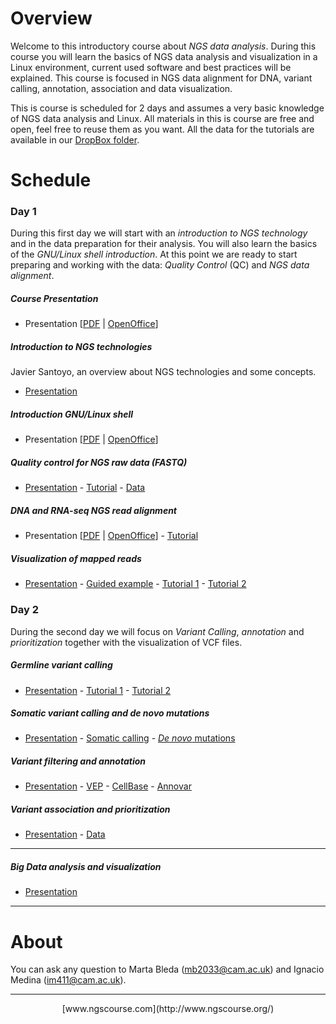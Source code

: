 # Overview

Welcome to this introductory course about _NGS data analysis_. During this course you will learn the basics of NGS data analysis and visualization in a Linux environment, current used software and best practices will be explained. This course is focused in NGS data alignment for DNA, variant calling, annotation, association and data visualization.

This is course is scheduled for 2 days and assumes a very basic knowledge of NGS data analysis and Linux. All materials in this is course are free and open, feel free to reuse them as you want. All the data for the tutorials are available in our [DropBox folder](https://www.dropbox.com/sh/4qkqch7gyt888h7/AABD_i9ShwryfAqGeJ0yqqF3a).


# Schedule

### Day 1

During this first day we will start with an _introduction to NGS technology_ and in the data preparation for their analysis. You will also learn the basics of the _GNU/Linux shell introduction_. At this point we are ready to start preparing and working with the data: _Quality Control_ (QC) and _NGS data alignment_.

##### Course Presentation
- Presentation [[PDF](Course_Materials/presentation/presentation_edinburgh15.pdf) | [OpenOffice](Course_Materials/presentation/presentation_edinburgh15.odp)]

##### Introduction to NGS technologies
Javier Santoyo, an overview about NGS technologies and some concepts.
- [Presentation](Course_Materials/intro-ngs/01_Introduction_to_NGS_VariantCalling_221015.pdf)

##### Introduction GNU/Linux shell
- Presentation [[PDF](Course_Materials/intro-linux/intro_Linux_mda15.pdf) | [OpenOffice](Course_Materials/intro-linux/intro_Linux_mda15.odp)]

##### Quality control for NGS raw data (FASTQ)
- [Presentation](Course_Materials/quality_control/presentation/quality_control_presentation.pdf) - [Tutorial](Course_Materials/quality_control/tutorial/quality_control.html) - [Data](https://www.dropbox.com/sh/4qkqch7gyt888h7/AAAqebBSC6JgDGq4emwNORCaa/quality_control)

##### DNA and RNA-seq NGS read alignment
- Presentation [[PDF](Course_Materials/alignment/presentation/ngs-read-mapping-imedina-mda15.pdf) | [OpenOffice](Course_Materials/alignment/presentation/ngs-read-mapping-imedina-mda15.odp)] - [Tutorial](Course_Materials/alignment/tutorial/example.html)

##### Visualization of mapped reads
- [Presentation](Course_Materials/visualization/presentation/2015-10-visualization_igv.pdf) - [Guided example](Course_Materials/visualization/tutorial/000_example.html) - [Tutorial 1](Course_Materials/visualization/tutorial/010_example.html) - [Tutorial 2](Course_Materials/visualization/tutorial/020_example.html)

### Day 2
During the second day we will focus on _Variant Calling_, _annotation_ and _prioritization_ together with the visualization of VCF files. 

##### Germline variant calling

- [Presentation](Course_Materials/variant_calling/presentation/2015-10-variant_calling.pdf) - [Tutorial 1](Course_Materials/variant_calling/tutorial/010_example.html) - [Tutorial 2](Course_Materials/variant_calling/tutorial/020_example.html)

##### Somatic variant calling and _de novo_ mutations

- [Presentation](Course_Materials/variant_calling/presentation/2015-10-somatic_variant_calling_and_denovo.pdf) - [Somatic calling](Course_Materials/variant_calling/tutorial/030_example.html) - [_De novo_ mutations](Course_Materials/variant_calling/tutorial/040_example.html)

##### Variant filtering and annotation

- [Presentation](Course_Materials/variant_annotation/presentation/2015-variant_annotation.pdf) - [VEP](Course_Materials/variant_annotation/tutorial/vep.html) - [CellBase](Course_Materials/variant_annotation/tutorial/cellbase.html) - [Annovar](Course_Materials/variant_annotation/tutorial/annovar.html)

##### Variant association and prioritization

- [Presentation](Course_Materials/variant_prioritization/presentation/2015-variant_prioritization.pdf) - [Data](https://www.dropbox.com/sh/4qkqch7gyt888h7/AADPzrs9NGg0PjVqnwQocUJUa/annotation/hpg-variant/examples)

----

##### Big Data analysis and visualization

- [Presentation](Course_Materials/big_data/big_data_presentation.pdf)


----

# About

You can ask any question to Marta Bleda (mb2033@cam.ac.uk) and Ignacio Medina (im411@cam.ac.uk).


----

<center>
[www.ngscourse.com](http://www.ngscourse.org/)
</center>
